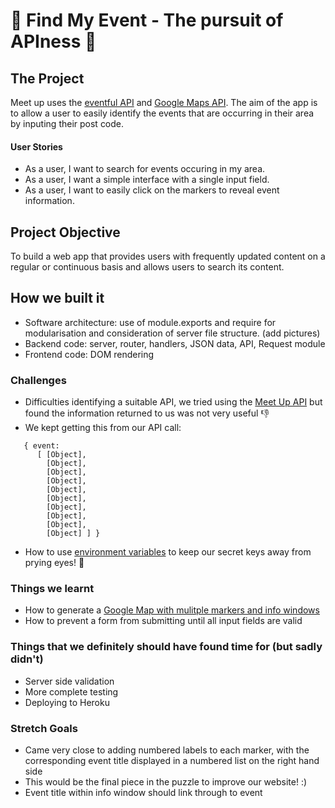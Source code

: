 # 🎉 Find My Event - The pursuit of APIness 🎉

## The Project

Meet up uses the [eventful API](http://api.eventful.com/) and [Google Maps API](https://developers.google.com/maps/). The aim of the app is to allow a user to easily identify the events that are occurring in their area by inputing their post code.

#### User Stories
- As a user, I want to search for events occuring in my area.
- As a user, I want a simple interface with a single input field.
- As a user, I want to easily click on the markers to reveal event information.

## Project Objective
To build a web app that provides users with frequently updated content on a regular or continuous basis and allows users to search its content.

## How we built it
- Software architecture: use of module.exports and require for modularisation and consideration of server file structure. (add pictures)
- Backend code: server, router, handlers, JSON data, API, Request module
- Frontend code: DOM rendering

### Challenges
- Difficulties identifying a suitable API, we tried using the [Meet Up API](https://www.meetup.com/meetup_api/) but found the information returned to us was not very useful :-1: 
-  We kept getting this from our API call: 
```events: 
   { event: 
      [ [Object],
        [Object],
        [Object],
        [Object],
        [Object],
        [Object],
        [Object],
        [Object],
        [Object],
        [Object] ] }
```
- How to use [environment variables](https://github.com/dwyl/learn-environment-variables) to keep our secret keys away from prying eyes! 👀

### Things we learnt
- How to generate a [Google Map with mulitple markers and info windows](https://wrightshq.com/playground/placing-multiple-markers-on-a-google-map-using-api-3/)
- How to prevent a form from submitting until all input fields are valid

### Things that we definitely should have found time for (but sadly didn't)
- Server side validation
- More complete testing
- Deploying to Heroku

### Stretch Goals
- Came very close to adding numbered labels to each marker, with the corresponding event title displayed in a numbered list on the right hand side
- This would be the final piece in the puzzle to improve our website! :)
- Event title within info window should link through to event
